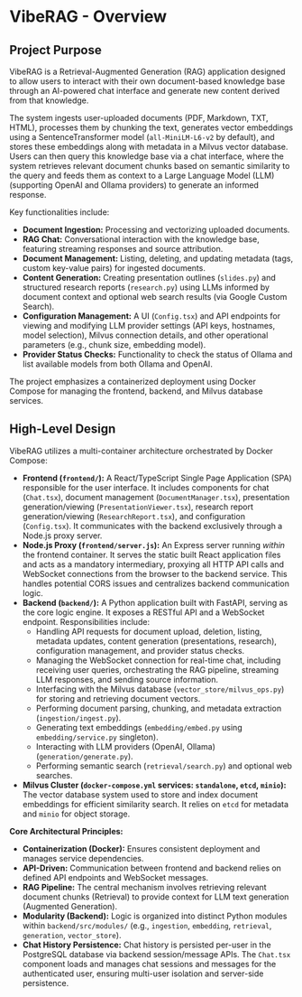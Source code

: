 # VibeRAG - Overview

## Project Purpose

VibeRAG is a Retrieval-Augmented Generation (RAG) application designed to allow users to interact with their own document-based knowledge base through an AI-powered chat interface and generate new content derived from that knowledge.

The system ingests user-uploaded documents (PDF, Markdown, TXT, HTML), processes them by chunking the text, generates vector embeddings using a SentenceTransformer model (`all-MiniLM-L6-v2` by default), and stores these embeddings along with metadata in a Milvus vector database. Users can then query this knowledge base via a chat interface, where the system retrieves relevant document chunks based on semantic similarity to the query and feeds them as context to a Large Language Model (LLM) (supporting OpenAI and Ollama providers) to generate an informed response.

Key functionalities include:

*   **Document Ingestion:** Processing and vectorizing uploaded documents.
*   **RAG Chat:** Conversational interaction with the knowledge base, featuring streaming responses and source attribution.
*   **Document Management:** Listing, deleting, and updating metadata (tags, custom key-value pairs) for ingested documents.
*   **Content Generation:** Creating presentation outlines (`slides.py`) and structured research reports (`research.py`) using LLMs informed by document context and optional web search results (via Google Custom Search).
*   **Configuration Management:** A UI (`Config.tsx`) and API endpoints for viewing and modifying LLM provider settings (API keys, hostnames, model selection), Milvus connection details, and other operational parameters (e.g., chunk size, embedding model).
*   **Provider Status Checks:** Functionality to check the status of Ollama and list available models from both Ollama and OpenAI.

The project emphasizes a containerized deployment using Docker Compose for managing the frontend, backend, and Milvus database services.

## High-Level Design

VibeRAG utilizes a multi-container architecture orchestrated by Docker Compose:

*   **Frontend (`frontend/`):** A React/TypeScript Single Page Application (SPA) responsible for the user interface. It includes components for chat (`Chat.tsx`), document management (`DocumentManager.tsx`), presentation generation/viewing (`PresentationViewer.tsx`), research report generation/viewing (`ResearchReport.tsx`), and configuration (`Config.tsx`). It communicates with the backend exclusively through a Node.js proxy server.
*   **Node.js Proxy (`frontend/server.js`):** An Express server running *within* the frontend container. It serves the static built React application files and acts as a mandatory intermediary, proxying all HTTP API calls and WebSocket connections from the browser to the backend service. This handles potential CORS issues and centralizes backend communication logic.
*   **Backend (`backend/`):** A Python application built with FastAPI, serving as the core logic engine. It exposes a RESTful API and a WebSocket endpoint. Responsibilities include:
    *   Handling API requests for document upload, deletion, listing, metadata updates, content generation (presentations, research), configuration management, and provider status checks.
    *   Managing the WebSocket connection for real-time chat, including receiving user queries, orchestrating the RAG pipeline, streaming LLM responses, and sending source information.
    *   Interfacing with the Milvus database (`vector_store/milvus_ops.py`) for storing and retrieving document vectors.
    *   Performing document parsing, chunking, and metadata extraction (`ingestion/ingest.py`).
    *   Generating text embeddings (`embedding/embed.py` using `embedding/service.py` singleton).
    *   Interacting with LLM providers (OpenAI, Ollama) (`generation/generate.py`).
    *   Performing semantic search (`retrieval/search.py`) and optional web searches.
*   **Milvus Cluster (`docker-compose.yml` services: `standalone`, `etcd`, `minio`):** The vector database system used to store and index document embeddings for efficient similarity search. It relies on `etcd` for metadata and `minio` for object storage.

**Core Architectural Principles:**

*   **Containerization (Docker):** Ensures consistent deployment and manages service dependencies.
*   **API-Driven:** Communication between frontend and backend relies on defined API endpoints and WebSocket messages.
*   **RAG Pipeline:** The central mechanism involves retrieving relevant document chunks (Retrieval) to provide context for LLM text generation (Augmented Generation).
*   **Modularity (Backend):** Logic is organized into distinct Python modules within `backend/src/modules/` (e.g., `ingestion`, `embedding`, `retrieval`, `generation`, `vector_store`).
*   **Chat History Persistence:** Chat history is persisted per-user in the PostgreSQL database via backend session/message APIs. The `Chat.tsx` component loads and manages chat sessions and messages for the authenticated user, ensuring multi-user isolation and server-side persistence.